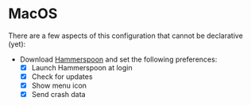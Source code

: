 # MacOS

There are a few aspects of this configuration that cannot be declarative (yet):

* Download [Hammerspoon](https://www.hammerspoon.org/) and set the following preferences:
    - [x] Launch Hammerspoon at login
    - [x] Check for updates
    - [x] Show menu icon
    - [x] Send crash data
